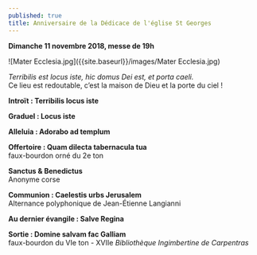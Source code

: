 ```yaml
---
published: true
title: Anniversaire de la Dédicace de l'église St Georges
---
```

**Dimanche 11 novembre 2018, messe de 19h**  

 ![Mater Ecclesia.jpg]({{site.baseurl}}/images/Mater Ecclesia.jpg)

*Terribilis est locus iste, hic domus Dei est, et porta caeli.*  
Ce lieu est redoutable, c’est la maison de Dieu et la porte du ciel !

**Introït : Terribilis locus iste** 

**Graduel : Locus iste**

**Alleluia : Adorabo ad templum**  

**Offertoire : Quam dilecta tabernacula tua**  
faux-bourdon orné du 2e ton

**Sanctus & Benedictus**  
Anonyme corse

**Communion : Caelestis urbs Jerusalem**  
Alternance polyphonique de Jean-Étienne Langianni

**Au dernier évangile : Salve Regina**

**Sortie : Domine salvam fac Galliam**  
faux-bourdon du VIe ton - XVIIe *Bibliothèque Ingimbertine de Carpentras*
